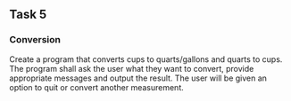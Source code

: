 ## Task 5 ##
### Conversion ###
Create a program that converts cups to quarts/gallons and quarts to cups. The program shall ask the user what they want to convert, provide appropriate messages and output the result. The user will be given an option to quit or convert another measurement.